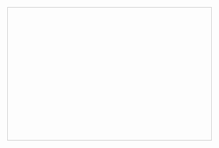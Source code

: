 <p align="center">
  <img width="460" height="300" (https://user-images.githubusercontent.com/115469135/216431447-a79483d2-6e7a-4bba-bfbc-102f34ab0397.gif)/460/300">
</p>

